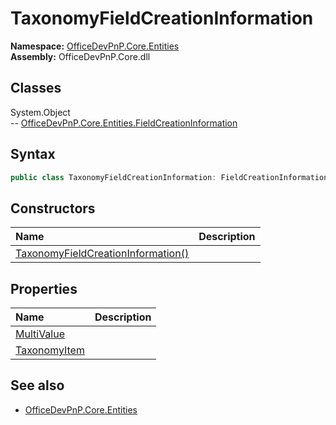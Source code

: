 # TaxonomyFieldCreationInformation

**Namespace:** [OfficeDevPnP.Core.Entities](OfficeDevPnP.Core.Entities.md)  
**Assembly:** OfficeDevPnP.Core.dll  
## Classes
System.Object  
-- [OfficeDevPnP.Core.Entities.FieldCreationInformation](OfficeDevPnP.Core.Entities.FieldCreationInformation.md)
## Syntax
```C#
public class TaxonomyFieldCreationInformation: FieldCreationInformation
```
## Constructors
|**Name**|**Description**|
|:-----|:-----|
| [TaxonomyFieldCreationInformation()](TaxonomyFieldCreationInformationconstructor1details.md) | 
## Properties
|**Name**|**Description**|
|:-----|:-----|
| [MultiValue](TaxonomyFieldCreationInformation.MultiValue.md) | 
| [TaxonomyItem](TaxonomyFieldCreationInformation.TaxonomyItem.md) | 
## See also
- [OfficeDevPnP.Core.Entities](OfficeDevPnP.Core.Entities.md)
